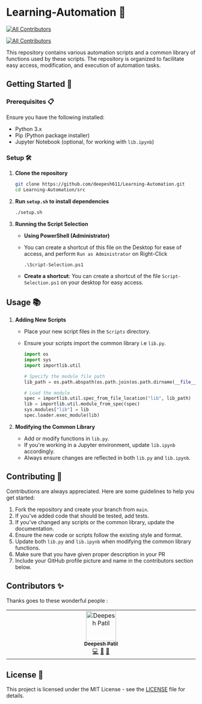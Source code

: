# Learning-Automation 🚀
<!-- ALL-CONTRIBUTORS-BADGE:START - Do not remove or modify this section -->
[![All Contributors](https://img.shields.io/badge/all_contributors-1-orange.svg?style=flat-square)](#contributors-)
<!-- ALL-CONTRIBUTORS-BADGE:END -->
<!-- ALL-CONTRIBUTORS-BADGE:START - Do not remove or modify this section -->
[![All Contributors](https://img.shields.io/badge/all_contributors-1-orange.svg?style=flat-square)](#contributors-)
<!-- ALL-CONTRIBUTORS-BADGE:END -->

This repository contains various automation scripts and a common library of functions used by these scripts. The repository is organized to facilitate easy access, modification, and execution of automation tasks.

## Getting Started 🌟

### Prerequisites 📋

Ensure you have the following installed:
- Python 3.x
- Pip (Python package installer)
- Jupyter Notebook (optional, for working with `lib.ipynb`)

### Setup 🛠️

1. **Clone the repository**
    ```sh
    git clone https://github.com/deepesh611/Learning-Automation.git
    cd Learning-Automation/src
    ```

2. **Run `setup.sh` to install dependencies**
    ```sh
    ./setup.sh
    ```

3. **Running the Script Selection**

    - **Using PowerShell (Administrator)**
    - You can create a shortcut of this file on the Desktop for ease of access, and perform `Run as Administrator` on Right-Click
        ```ps
        .\Script-Selection.ps1
        ```

    - **Create a shortcut**: You can create a shortcut of the file `Script-Selection.ps1` on your desktop for easy access.

## Usage 📚

1. **Adding New Scripts**

    - Place your new script files in the `Scripts` directory.
    - Ensure your scripts import the common library i.e `lib.py`.
  
      ```python
      import os
      import sys
      import importlib.util
      
      # Specify the module file path
      lib_path = os.path.abspath(os.path.join(os.path.dirname(__file__), '..', 'lib', 'lib.py'))
      
      # Load the module
      spec = importlib.util.spec_from_file_location("lib", lib_path)
      lib = importlib.util.module_from_spec(spec)
      sys.modules["lib"] = lib
      spec.loader.exec_module(lib)
      ```

2. **Modifying the Common Library**

    - Add or modify functions in `lib.py`.
    - If you're working in a Jupyter environment, update `lib.ipynb` accordingly.
    - Always ensure changes are reflected in both `lib.py` and `lib.ipynb`.

## Contributing 🤝

Contributions are always appreciated. Here are some guidelines to help you get started:

1. Fork the repository and create your branch from `main`.
2. If you've added code that should be tested, add tests.
3. If you've changed any scripts or the common library, update the documentation.
4. Ensure the new code or scripts follow the existing style and format.
5. Update both `lib.py` and `lib.ipynb` when modifying the common library functions.
6. Make sure that you have given proper description in your PR
7. Include your GitHub profile picture and name in the contributors section below.


## Contributors ✨

Thanks goes to these wonderful people :

<!-- ALL-CONTRIBUTORS-LIST:START - Do not remove or modify this section -->
<!-- prettier-ignore-start -->
<!-- markdownlint-disable -->
<table>
  <tbody>
    <tr>
      <td align="center" valign="top" width="14.28%"><a href="https://github.com/deepesh611"><img src="https://avatars.githubusercontent.com/u/123585104?v=4?s=80" width="80px;" alt="Deepesh Patil"/><br /><sub><b>Deepesh Patil</b></sub></a><br /><a href="https://github.com/deepesh611/Learning-Automation/commits?author=deepesh611" title="Code">💻</a> <a href="https://github.com/deepesh611/Learning-Automation/commits?author=deepesh611" title="Documentation">📖</a> <a href="#projectManagement-deepesh611" title="Project Management">📆</a></td>
    </tr>
  </tbody>
</table>

<!-- markdownlint-restore -->
<!-- prettier-ignore-end -->

<!-- ALL-CONTRIBUTORS-LIST:END -->


## License 📄

This project is licensed under the MIT License - see the [LICENSE](LICENSE) file for details.
